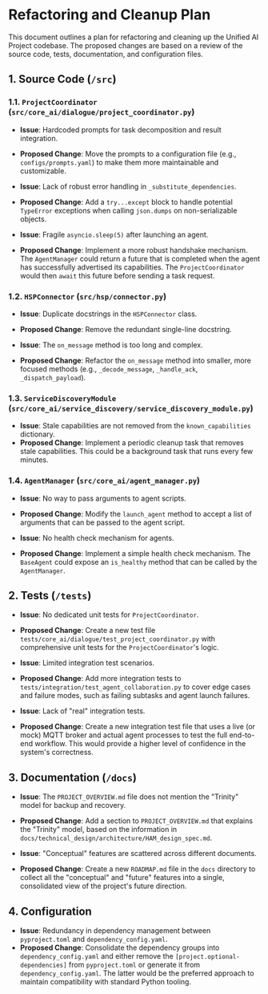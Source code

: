 # Refactoring and Cleanup Plan

This document outlines a plan for refactoring and cleaning up the Unified AI Project codebase. The proposed changes are based on a review of the source code, tests, documentation, and configuration files.

## 1. Source Code (`/src`)

### 1.1. `ProjectCoordinator` (`src/core_ai/dialogue/project_coordinator.py`)

-   **Issue**: Hardcoded prompts for task decomposition and result integration.
-   **Proposed Change**: Move the prompts to a configuration file (e.g., `configs/prompts.yaml`) to make them more maintainable and customizable.

-   **Issue**: Lack of robust error handling in `_substitute_dependencies`.
-   **Proposed Change**: Add a `try...except` block to handle potential `TypeError` exceptions when calling `json.dumps` on non-serializable objects.

-   **Issue**: Fragile `asyncio.sleep(5)` after launching an agent.
-   **Proposed Change**: Implement a more robust handshake mechanism. The `AgentManager` could return a future that is completed when the agent has successfully advertised its capabilities. The `ProjectCoordinator` would then `await` this future before sending a task request.

### 1.2. `HSPConnector` (`src/hsp/connector.py`)

-   **Issue**: Duplicate docstrings in the `HSPConnector` class.
-   **Proposed Change**: Remove the redundant single-line docstring.

-   **Issue**: The `on_message` method is too long and complex.
-   **Proposed Change**: Refactor the `on_message` method into smaller, more focused methods (e.g., `_decode_message`, `_handle_ack`, `_dispatch_payload`).

### 1.3. `ServiceDiscoveryModule` (`src/core_ai/service_discovery/service_discovery_module.py`)

-   **Issue**: Stale capabilities are not removed from the `known_capabilities` dictionary.
-   **Proposed Change**: Implement a periodic cleanup task that removes stale capabilities. This could be a background task that runs every few minutes.

### 1.4. `AgentManager` (`src/core_ai/agent_manager.py`)

-   **Issue**: No way to pass arguments to agent scripts.
-   **Proposed Change**: Modify the `launch_agent` method to accept a list of arguments that can be passed to the agent script.

-   **Issue**: No health check mechanism for agents.
-   **Proposed Change**: Implement a simple health check mechanism. The `BaseAgent` could expose an `is_healthy` method that can be called by the `AgentManager`.

## 2. Tests (`/tests`)

-   **Issue**: No dedicated unit tests for `ProjectCoordinator`.
-   **Proposed Change**: Create a new test file `tests/core_ai/dialogue/test_project_coordinator.py` with comprehensive unit tests for the `ProjectCoordinator`'s logic.

-   **Issue**: Limited integration test scenarios.
-   **Proposed Change**: Add more integration tests to `tests/integration/test_agent_collaboration.py` to cover edge cases and failure modes, such as failing subtasks and agent launch failures.

-   **Issue**: Lack of "real" integration tests.
-   **Proposed Change**: Create a new integration test file that uses a live (or mock) MQTT broker and actual agent processes to test the full end-to-end workflow. This would provide a higher level of confidence in the system's correctness.

## 3. Documentation (`/docs`)

-   **Issue**: The `PROJECT_OVERVIEW.md` file does not mention the "Trinity" model for backup and recovery.
-   **Proposed Change**: Add a section to `PROJECT_OVERVIEW.md` that explains the "Trinity" model, based on the information in `docs/technical_design/architecture/HAM_design_spec.md`.

-   **Issue**: "Conceptual" features are scattered across different documents.
-   **Proposed Change**: Create a new `ROADMAP.md` file in the `docs` directory to collect all the "conceptual" and "future" features into a single, consolidated view of the project's future direction.

## 4. Configuration

-   **Issue**: Redundancy in dependency management between `pyproject.toml` and `dependency_config.yaml`.
-   **Proposed Change**: Consolidate the dependency groups into `dependency_config.yaml` and either remove the `[project.optional-dependencies]` from `pyproject.toml` or generate it from `dependency_config.yaml`. The latter would be the preferred approach to maintain compatibility with standard Python tooling.
